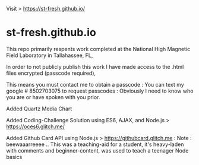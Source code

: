 Visit > https://st-fresh.github.io/
# st-fresh.github.io

This repo primarily respents work completed at the National High Magnetic Field Laboratory in Tallahassee, FL,

In order to not publicly publish this work I have made access to the .html files encrypted (passcode required),
 
This means you must contact me to obtain a passcode : You can text my google # 8502703075 to request passcodes : Obviously I need to know who you are or have spoken with you prior. 

Added Quartz Media Chart

Added Coding-Challenge Solution using ES6, AJAX, and Node.js > https://oces6.glitch.me/

Added Github Card API using Node.js > https://githubcard.glitch.me : Note :  beewaaarreeee .. This was a teaching-aid for a student, it's heavy-laden with comments and beginner-content, was used to teach a teenager Node basics



